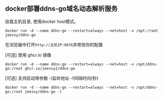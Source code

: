 ##  docker部署ddns-go域名动态解析服务

挂载主机目录, 使用docker host模式。
```
docker run -d --name ddns-go --restart=always --net=host -v /opt:/root jeessy/ddns-go
```
在浏览器中打开`http://主机IP:9876`并修改你的配置

[可选] 使用 ghcr.io 镜像
```
docker run -d --name ddns-go --restart=always --net=host -v /opt/ddns-go:/root ghcr.io/jeessy2/ddns-go
```
[可选] 支持启动带参数 -l监听地址 -f间隔时间(秒)
```
docker run -d --name ddns-go --restart=always --net=host -v /opt/ddns-go:/root jeessy/ddns-go -l
```
